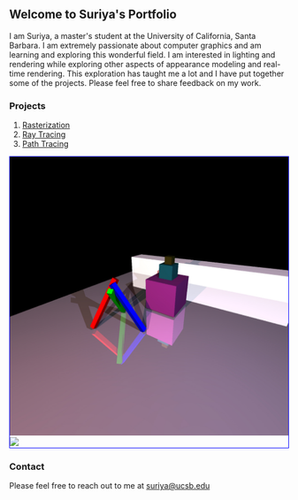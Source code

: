 ## Welcome to Suriya's Portfolio

I am Suriya, a master's student at the University of California, Santa Barbara. I am extremely passionate about computer graphics and am learning and exploring this wonderful field. I am interested in lighting and rendering while exploring other aspects of appearance modeling and real-time rendering. This exploration has taught me a lot and I have put together some of the projects. Please feel free to share feedback on my work.

### Projects

1. [Rasterization](pages/raster.md)
2. [Ray Tracing](pages/raytracer.md)
3. [Path Tracing](pages/pathtracer.md)

<div class="row" style="width: 930px; max-width: 100%; border: 1px solid blue;>
    <img src="/images/rasterization/textured_cow.png">
    <img src="/images/raytracing/scene3_old.jpg">
    <img src="/images/pathtracing/ray_iterative.jpg">
</div>

### Contact

Please feel free to reach out to me at [suriya@ucsb.edu](mailto:suriya@ucsb.edu)
